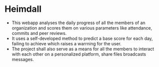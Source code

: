 # Heimdall
* This webapp analyses the daily progress of all the members of an organization and scores them on various parameters like attendance, commits and peer reviews.
* It uses a self-developed method to predict a base score for each day, failing to achieve which raises a warrning for the user.
* The project shall also serve as a means for all the members to interact with each other on a personalized platform, share files  broadcasts messages.
